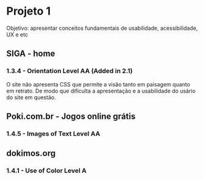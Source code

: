 <h1>Projeto 1</h1>
<p>Objetivo: apresentar conceitos fundamentais de usabilidade, acessibilidade, UX e etc</p>

<h2>SIGA - home</h2>
<h3>1.3.4 - Orientation Level AA (Added in 2.1)</h3>
<p>O site não apresenta CSS que permite a visão tanto em paisagem quanto em retrato. De modo que dificulta a apresentação e a usabilidade do usário do site em questão.</p>

<h2>Poki.com.br - Jogos online grátis</h2>
<h3>1.4.5 - Images of Text Level AA</h3>

<h2>dokimos.org</h2>
<h3>1.4.1 - Use of Color Level A</h3>
